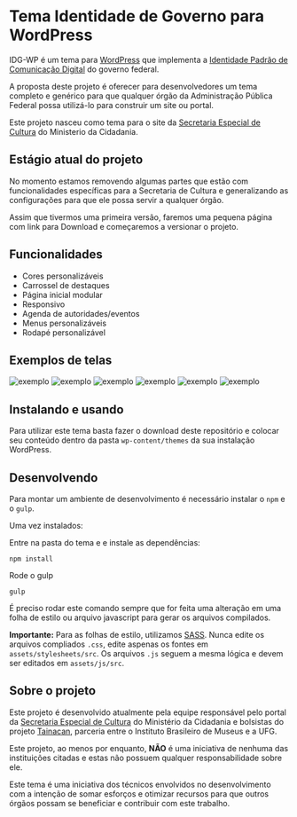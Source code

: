 # Tema Identidade de Governo para WordPress

IDG-WP é um tema para [WordPress](https://wordpress.org) que implementa a [Identidade Padrão de Comunicação Digital](http://www.portalpadrao.gov.br/) do governo federal.

A proposta deste projeto é oferecer para desenvolvedores um tema completo e genérico para que qualquer órgão da Administração Pública Federal possa utilizá-lo para construir um site ou portal.

Este projeto nasceu como tema para o site da [Secretaria Especial de Cultura](http://cultura.gov.br) do Ministerio da Cidadania.

## Estágio atual do projeto 

No momento estamos removendo algumas partes que estão com funcionalidades específicas para a Secretaria de Cultura e generalizando as configurações para que ele possa servir a qualquer órgão.

Assim que tivermos uma primeira versão, faremos uma pequena página com link para Download e começaremos a versionar o projeto.

## Funcionalidades 

* Cores personalizáveis
* Carrossel de destaques
* Página inicial modular
* Responsivo
* Agenda de autoridades/eventos
* Menus personalizáveis
* Rodapé personalizável

## Exemplos de telas

![exemplo](/screenshots/screenshot-home.png)
![exemplo](/screenshots/screenshot-noticias.png)
![exemplo](/screenshots/screenshot-agenda.png)
![exemplo](/screenshots/screenshot-publicacoes.png)
![exemplo](/screenshots/screenshot-responsivo-1.png)
![exemplo](/screenshots/screenshot-responsivo-2.png)

## Instalando e usando

Para utilizar este tema basta fazer o download deste repositório e colocar seu conteúdo dentro da pasta `wp-content/themes` da sua instalação WordPress.

## Desenvolvendo

Para montar um ambiente de desenvolvimento é necessário instalar o `npm` e o `gulp`.

Uma vez instalados:

Entre na pasta do tema e e instale as dependências:

```
npm install
```

Rode o gulp

```
gulp
```

É preciso rodar este comando sempre que for feita uma alteração em uma folha de estilo ou arquivo javascript para gerar os arquivos compilados. 

**Importante:** Para as folhas de estilo, utilizamos [SASS](https://sass-lang.com/). Nunca edite os arquivos compliados `.css`, edite aspenas os fontes em `assets/stylesheets/src`. Os arquivos `.js` seguem a mesma lógica e devem ser editados em `assets/js/src`.

## Sobre o projeto

Este projeto é desenvolvido atualmente pela equipe responsável pelo portal da [Secretaria Especial de Cultura](http://cultura.gov.br) do Ministério da Cidadania e bolsistas do projeto [Tainacan](https://tainacan.org), parceria entre o Instituto Brasileiro de Museus e a UFG.

Este projeto, ao menos por enquanto, **NÃO** é uma iniciativa de nenhuma das instituições citadas e estas não possuem qualquer responsabilidade sobre ele. 

Este tema é uma iniciativa dos técnicos envolvidos no desenvolvimento com a intenção de somar esforços e otimizar recursos para que outros órgãos possam se beneficiar e contribuir com este trabalho. 